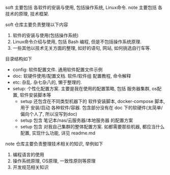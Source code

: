 soft 主要包括 各软件的安装与使用, 包括操作系统, Linux命令.
note 主要包括 各技术的原理, 技术框架.


soft 仓库主要负责整理以下内容
1. 软件的安装与使用(包括操作系统)
2. Linux命令介绍与使用, 包括 Bash 编程, 但是不包括操作系统原理.
3. 一些其他以技术无关方面的整理, 如好的语句, 网站, 如何挑选自行车等.

目录结构如下
- config: 软件配置文件. 通用软件配置文件示例
- doc: 软硬件使用/配置文档. 软件/软件组 配置教程, 命令解释
- etc: 杂乱. 杂七杂八的, 懒于整理的.
- setup: 个性化配置方案. 主要是我在使用的配置策略, 包括 服务器集群, os配置, 软件安装脚本等
  - setup 还包含在不同类型机器下的 软件安装脚本, docker-compose 脚本, 用于 安装/启动 各种软件/容器. 包含部分没有在 doc 下的软硬件(太简单/偏向个人了, 所以没写到doc)
  - setup 包含 笔记本/nas/云服务器/本地服务器 的配置方案
  - setup 包含 对我自己集群的整体配置方案. 如都需要那些机器, 都应当什么配置, 实现什么功能, 详见 readme.md

note 仓库主要负责整理技术相关的知识, 举例如下
1. 编程语言的使用
2. 操作系统原理, OS原理, 一致性原则等原理
3. 开发规范相关知识
